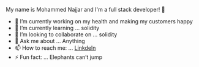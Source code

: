 My name is Mohammed Najjar and I'm a full stack developer! 👋

- 🔭 I’m currently working on my health and making my customers happy
- 🌱 I’m currently learning ... solidity
- 👯 I’m looking to collaborate on ... solidity
- 💬 Ask me about ... Anything
- 📫 How to reach me: ... [LinkdeIn](https://www.linkedin.com/in/mohammed-najjar-3091a71a5/)
- ⚡ Fun fact: ... Elephants can’t jump
